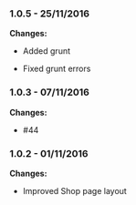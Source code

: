 
### 1.0.5 - 25/11/2016
**Changes:** 
- Added grunt
- Fixed grunt errors

### 1.0.3 - 07/11/2016
**Changes:** 
- #44

### 1.0.2 - 01/11/2016
**Changes:** 
- Improved Shop page layout

